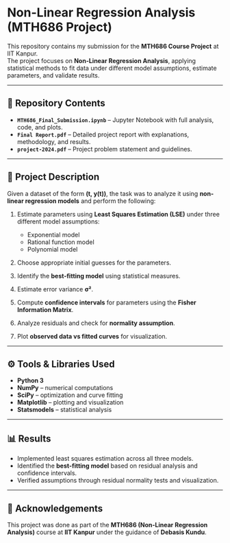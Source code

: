 # Non-Linear Regression Analysis (MTH686 Project)

This repository contains my submission for the **MTH686 Course Project** at IIT Kanpur.  
The project focuses on **Non-Linear Regression Analysis**, applying statistical methods to fit data under different model assumptions, estimate parameters, and validate results.

---

## 📂 Repository Contents
- **`MTH686_Final_Submission.ipynb`** – Jupyter Notebook with full analysis, code, and plots.  
- **`Final Report.pdf`** – Detailed project report with explanations, methodology, and results.  
- **`project-2024.pdf`** – Project problem statement and guidelines.  

---

## 🧩 Project Description
Given a dataset of the form **(t, y(t))**, the task was to analyze it using **non-linear regression models** and perform the following:

1. Estimate parameters using **Least Squares Estimation (LSE)** under three different model assumptions:
   - Exponential model  
   - Rational function model  
   - Polynomial model  

2. Choose appropriate initial guesses for the parameters.  

3. Identify the **best-fitting model** using statistical measures.  

4. Estimate error variance **σ²**.  

5. Compute **confidence intervals** for parameters using the **Fisher Information Matrix**.  

6. Analyze residuals and check for **normality assumption**.  

7. Plot **observed data vs fitted curves** for visualization.  

---

## ⚙️ Tools & Libraries Used
- **Python 3**  
- **NumPy** – numerical computations  
- **SciPy** – optimization and curve fitting  
- **Matplotlib** – plotting and visualization  
- **Statsmodels** – statistical analysis  

---

## 📊 Results
- Implemented least squares estimation across all three models.  
- Identified the **best-fitting model** based on residual analysis and confidence intervals.  
- Verified assumptions through residual normality tests and visualization.  

---

## 📜 Acknowledgements
This project was done as part of the **MTH686 (Non-Linear Regression Analysis)** course at **IIT Kanpur** under the guidance of **Debasis Kundu**.  
